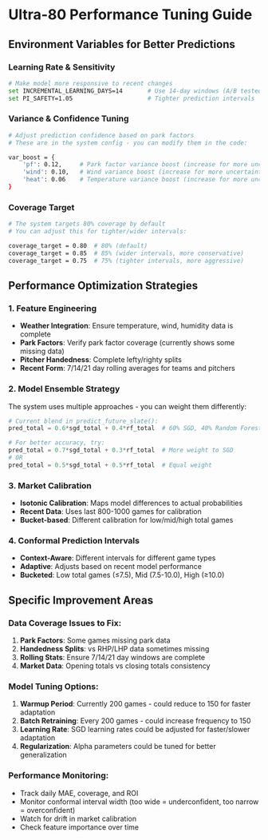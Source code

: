 # Ultra-80 Performance Tuning Guide

## Environment Variables for Better Predictions

### Learning Rate & Sensitivity

```bash
# Make model more responsive to recent changes
set INCREMENTAL_LEARNING_DAYS=14       # Use 14-day windows (A/B tested optimal)
set PI_SAFETY=1.05                     # Tighter prediction intervals
```

### Variance & Confidence Tuning

```bash
# Adjust prediction confidence based on park factors
# These are in the system config - you can modify them in the code:

var_boost = {
    'pf': 0.12,     # Park factor variance boost (increase for more uncertainty in hitter-friendly parks)
    'wind': 0.10,   # Wind variance boost (increase for more uncertainty in windy conditions)
    'heat': 0.06    # Temperature variance boost (increase for more uncertainty in extreme heat)
}
```

### Coverage Target

```bash
# The system targets 80% coverage by default
# You can adjust this for tighter/wider intervals:

coverage_target = 0.80  # 80% (default)
coverage_target = 0.85  # 85% (wider intervals, more conservative)
coverage_target = 0.75  # 75% (tighter intervals, more aggressive)
```

## Performance Optimization Strategies

### 1. Feature Engineering

- **Weather Integration**: Ensure temperature, wind, humidity data is complete
- **Park Factors**: Verify park factor coverage (currently shows some missing data)
- **Pitcher Handedness**: Complete lefty/righty splits
- **Recent Form**: 7/14/21 day rolling averages for teams and pitchers

### 2. Model Ensemble Strategy

The system uses multiple approaches - you can weight them differently:

```python
# Current blend in predict_future_slate():
pred_total = 0.6*sgd_total + 0.4*rf_total  # 60% SGD, 40% Random Forest

# For better accuracy, try:
pred_total = 0.7*sgd_total + 0.3*rf_total  # More weight to SGD
# OR
pred_total = 0.5*sgd_total + 0.5*rf_total  # Equal weight
```

### 3. Market Calibration

- **Isotonic Calibration**: Maps model differences to actual probabilities
- **Recent Data**: Uses last 800-1000 games for calibration
- **Bucket-based**: Different calibration for low/mid/high total games

### 4. Conformal Prediction Intervals

- **Context-Aware**: Different intervals for different game types
- **Adaptive**: Adjusts based on recent model performance
- **Bucketed**: Low total games (≤7.5), Mid (7.5-10.0), High (≥10.0)

## Specific Improvement Areas

### Data Coverage Issues to Fix:

1. **Park Factors**: Some games missing park data
2. **Handedness Splits**: vs RHP/LHP data sometimes missing
3. **Rolling Stats**: Ensure 7/14/21 day windows are complete
4. **Market Data**: Opening totals vs closing totals consistency

### Model Tuning Options:

1. **Warmup Period**: Currently 200 games - could reduce to 150 for faster adaptation
2. **Batch Retraining**: Every 200 games - could increase frequency to 150
3. **Learning Rate**: SGD learning rates could be adjusted for faster/slower adaptation
4. **Regularization**: Alpha parameters could be tuned for better generalization

### Performance Monitoring:

- Track daily MAE, coverage, and ROI
- Monitor conformal interval width (too wide = underconfident, too narrow = overconfident)
- Watch for drift in market calibration
- Check feature importance over time
